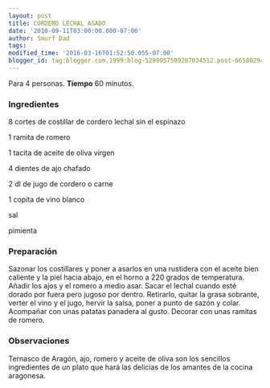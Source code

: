 ```yaml
---
layout: post
title: CORDERO LECHAL ASADO
date: '2010-09-11T03:00:00.000-07:00'
author: Smurf Dad
tags: 
modified_time: '2016-03-16T01:52:50.055-07:00'
blogger_id: tag:blogger.com,1999:blog-5299957599287034512.post-6658029469399695057
---
```


Para 4 personas.
<b>Tiempo</b> 60 minutos.

<h3>Ingredientes</h3>

8 cortes de costillar de cordero lechal sin el espinazo

1 ramita de romero

1 tacita de aceite de oliva virgen

4 dientes de ajo chafado

2 dl de jugo de cordero o carne

1 copita de vino blanco

sal

pimienta

<h3>Preparación</h3>

Sazonar los costillares y poner a asarlos en una rustidera con el aceite bien caliente y la piel hacia abajo, en el horno a 220 grados de temperatura. Añadir los ajos y el romero a medio asar. Sacar el lechal cuando esté dorado por fuera pero jugoso por dentro. Retirarlo, quitar la grasa sobrante, verter el vino y el jugo, hervir la salsa, poner a punto de sazón y colar. Acompañar con unas patatas panadera al gusto. Decorar con unas ramitas de romero.

<h3>Observaciones</h3>

Ternasco de Aragón, ajo, romero y aceite de oliva son los sencillos ingredientes de un plato que hará las delicias de los amantes de la cocina aragonesa.


